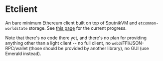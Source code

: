 # Etclient

An bare minimum Ethereum client built on top of SputnikVM and
`etcommon-worldstate`
storage. See [this page](https://that.world/~source/etclient.html) for
the current progress.

Note that there's no code there yet, and there's no plan for providing
anything other than a light client -- no full client, no
`web3`/FFI/JSON-RPC/wallet (those should be provided by another
library), no GUI (use Emerald instead).
